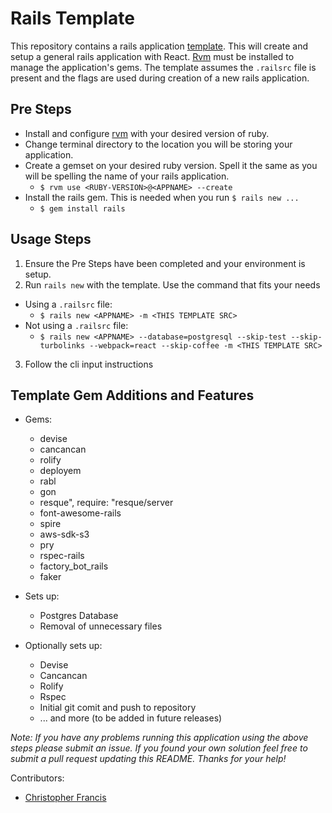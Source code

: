 # Rails Template

This repository contains a rails application [template](https://guides.rubyonrails.org/rails_application_templates.html). This will create and setup a general rails application with React. [Rvm](https://rvm.io/) must be installed to manage the application's gems. The template assumes the `.railsrc` file is present and the flags are used during creation of a new rails application.

## Pre Steps

- Install and configure [rvm](https://rvm.io/) with your desired version of ruby.
- Change terminal directory to the location you will be storing your application.
- Create a gemset on your desired ruby version. Spell it the same as you will be spelling the name of your rails application.
  - `$ rvm use <RUBY-VERSION>@<APPNAME> --create`
- Install the rails gem. This is needed when you run `$ rails new ...`
  - `$ gem install rails`

## Usage Steps

1.  Ensure the Pre Steps have been completed and your environment is setup.
2.  Run `rails new` with the template. Use the command that fits your needs

- Using a `.railsrc` file:
  - `$ rails new <APPNAME> -m <THIS TEMPLATE SRC>`
- Not using a `.railsrc` file:
  - `$ rails new <APPNAME> --database=postgresql --skip-test --skip-turbolinks --webpack=react --skip-coffee -m <THIS TEMPLATE SRC>`

3.  Follow the cli input instructions

## Template Gem Additions and Features

- Gems:

  - devise
  - cancancan
  - rolify
  - deployem
  - rabl
  - gon
  - resque", require: "resque/server
  - font-awesome-rails
  - spire
  - aws-sdk-s3
  - pry
  - rspec-rails
  - factory_bot_rails
  - faker

- Sets up:

  - Postgres Database
  - Removal of unnecessary files

- Optionally sets up:

  - Devise
  - Cancancan
  - Rolify
  - Rspec
  - Initial git comit and push to repository
  - ... and more (to be added in future releases)

_Note: If you have any problems running this application using the above steps please submit an issue. If you found your own solution feel free to submit a pull request updating this README. Thanks for your help!_

Contributors:

- [Christopher Francis](https://github.com/7chris71000)
